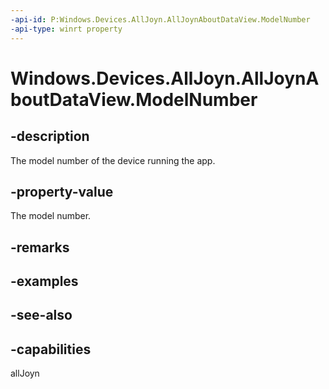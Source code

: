```yaml
---
-api-id: P:Windows.Devices.AllJoyn.AllJoynAboutDataView.ModelNumber
-api-type: winrt property
---
```


<!-- Property syntax
public string ModelNumber { get; }
-->

# Windows.Devices.AllJoyn.AllJoynAboutDataView.ModelNumber

## -description
The model number of the device running the app.

## -property-value
The model number.

## -remarks

## -examples

## -see-also


## -capabilities
allJoyn